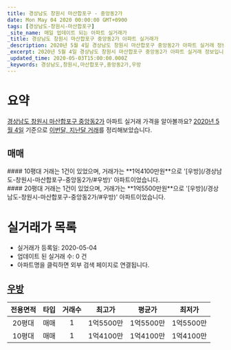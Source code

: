 ```yaml
---
title: 경상남도 창원시 마산합포구 - 중앙동2가
date: Mon May 04 2020 00:00:00 GMT+0900
tags: [경상남도-창원시-마산합포구]
_site_name: 매일 업데이트 되는 아파트 실거래가
_title: 경상남도 창원시 마산합포구 중앙동2가 아파트 실거래가
_description: 2020년 5월 4일 경상남도 창원시 마산합포구 중앙동2가 아파트 실거래 정보입니다. 1건 아파트 정보가 있습니다.
_excerpt: 2020년 5월 4일 경상남도 창원시 마산합포구 중앙동2가 아파트 실거래 정보입니다. 1건 아파트 정보가 있습니다.
_updated_time: 2020-05-03T15:00:00.000Z
_keywords: 경상남도,창원시,마산합포구,중앙동2가,우방
---
```





# 요약
<ins>경상남도 창원시 마산합포구 중앙동2가</ins> 아파트 실거래 가격을 알아볼까요? <ins>2020년 5월 4일</ins> 기준으로 <ins>이번달, 지난달 거래</ins>를 정리해보았습니다.

## 매매
<div class="container">
<div class="six columns" markdown="1">
#### 10평대
거래는 1건이 있었으며, 거래가는 **1억4100만원**으로 '[우방](/경상남도-창원시-마산합포구-중앙동2가/#우방)' 아파트이었습니다.
</div>
<div class="six columns" markdown="1">
#### 20평대
거래는 1건이 있었으며, 거래가는 **1억5500만원**으로 '[우방](/경상남도-창원시-마산합포구-중앙동2가/#우방)' 아파트이었습니다.
</div>
</div>



# 실거래가 목록
- 실거래가 등록일: 2020-05-04
- 업데이트 된 실거래 수: 0 건
- 아파트명을 클릭하면 외부 검색 페이지로 연결됩니다.

## [우방](#우방)

|전용면적|타입|거래수|최고가|평균가|최저가|
|:---:|:---:|:---:|:---:|:---:|:---:|
|20평대|<span class="deal-type-1">매매</span>|1|1억5500만|1억5500만|1억5500만|
|10평대|<span class="deal-type-1">매매</span>|1|1억4100만|1억4100만|1억4100만|

<br/>



